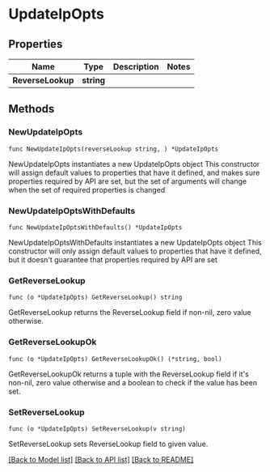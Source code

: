 # UpdateIpOpts

## Properties

Name | Type | Description | Notes
------------ | ------------- | ------------- | -------------
**ReverseLookup** | **string** |  | 

## Methods

### NewUpdateIpOpts

`func NewUpdateIpOpts(reverseLookup string, ) *UpdateIpOpts`

NewUpdateIpOpts instantiates a new UpdateIpOpts object
This constructor will assign default values to properties that have it defined,
and makes sure properties required by API are set, but the set of arguments
will change when the set of required properties is changed

### NewUpdateIpOptsWithDefaults

`func NewUpdateIpOptsWithDefaults() *UpdateIpOpts`

NewUpdateIpOptsWithDefaults instantiates a new UpdateIpOpts object
This constructor will only assign default values to properties that have it defined,
but it doesn't guarantee that properties required by API are set

### GetReverseLookup

`func (o *UpdateIpOpts) GetReverseLookup() string`

GetReverseLookup returns the ReverseLookup field if non-nil, zero value otherwise.

### GetReverseLookupOk

`func (o *UpdateIpOpts) GetReverseLookupOk() (*string, bool)`

GetReverseLookupOk returns a tuple with the ReverseLookup field if it's non-nil, zero value otherwise
and a boolean to check if the value has been set.

### SetReverseLookup

`func (o *UpdateIpOpts) SetReverseLookup(v string)`

SetReverseLookup sets ReverseLookup field to given value.



[[Back to Model list]](../README.md#documentation-for-models) [[Back to API list]](../README.md#documentation-for-api-endpoints) [[Back to README]](../README.md)


